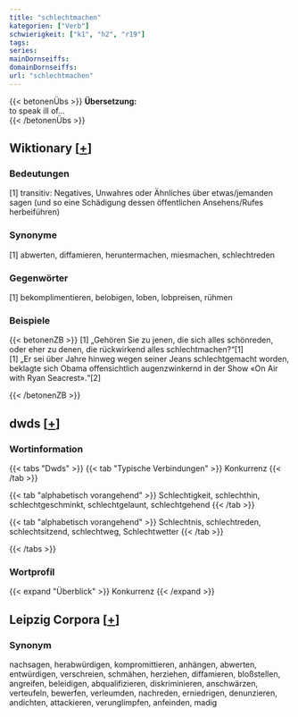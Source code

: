 ```yaml
---
title: "schlechtmachen"
kategorien: ["Verb"]
schwierigkeit: ["k1", "h2", "r19"]
tags:
series:
mainDornseiffs:
domainDornseiffs:
url: "schlechtmachen"
---
```


{{< betonenÜbs >}}
**Übersetzung:**  
to speak ill of...  
{{< /betonenÜbs >}}

## Wiktionary [[+](https://de.wiktionary.org/wiki/schlechtmachen)]

### Bedeutungen
[1] transitiv: Negatives, Unwahres oder Ähnliches über etwas/jemanden sagen (und so eine Schädigung dessen öffentlichen Ansehens/Rufes herbeiführen)  

### Synonyme
[1] abwerten, diffamieren, heruntermachen, miesmachen, schlechtreden  

### Gegenwörter
[1] bekomplimentieren, belobigen, loben, lobpreisen, rühmen  

### Beispiele
{{< betonenZB >}}
[1] „Gehören Sie zu jenen, die sich alles schönreden, oder eher zu denen, die rückwirkend alles schlechtmachen?“[1]  
[1] „Er sei über Jahre hinweg wegen seiner Jeans schlechtgemacht worden, beklagte sich Obama offensichtlich augenzwinkernd in der Show «On Air with Ryan Seacrest».“[2]  

{{< /betonenZB >}}


## dwds [[+](https://www.dwds.de/wb/schlechtmachen)]

### Wortinformation
{{< tabs "Dwds" >}}
{{< tab "Typische Verbindungen" >}}
Konkurrenz
{{< /tab >}}

{{< tab "alphabetisch vorangehend" >}}
Schlechtigkeit, schlechthin, schlechtgeschminkt, schlechtgelaunt, schlechtgehend
{{< /tab >}}

{{< tab "alphabetisch vorangehend" >}}
Schlechtnis, schlechtreden, schlechtsitzend, schlechtweg, Schlechtwetter
{{< /tab >}}

{{< /tabs >}}

### Wortprofil
{{< expand "Überblick" >}} Konkurrenz {{< /expand >}}

## Leipzig Corpora [[+](https://corpora.uni-leipzig.de/en/res?word=schlechtmachen&corpusId=deu_newscrawl-public_2018)]


### Synonym
nachsagen, herabwürdigen, kompromittieren, anhängen, abwerten, entwürdigen, verschreien, schmähen, herziehen, diffamieren, bloßstellen, angreifen, beleidigen, abqualifizieren, diskriminieren, anschwärzen, verteufeln, bewerfen, verleumden, nachreden, erniedrigen, denunzieren, andichten, attackieren, verunglimpfen, anfeinden, madig

